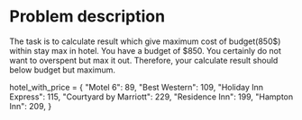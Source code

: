 # Problem description

The task is to calculate result which give maximum cost of budget(850$) within stay max in hotel. You have a budget of $850. You certainly do not want to overspent but max it out. Therefore, your calculate result should below budget but maximum.

hotel_with_price = {
    "Motel 6": 89,
    "Best Western": 109,
    "Holiday Inn Express": 115,
    "Courtyard by Marriott": 229,
    "Residence Inn": 199,
    "Hampton Inn": 209,
}

